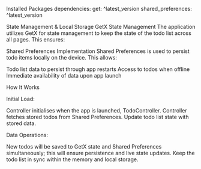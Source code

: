 Installed Packages
dependencies:
  get: ^latest_version
  shared_preferences: ^latest_version

State Management & Local Storage
GetX State Management
The application utilizes GetX for state management to keep the state of the todo list across all pages. This ensures:

Shared Preferences Implementation
Shared Preferences is used to persist todo items locally on the device. This allows:

Todo list data to persist through app restarts
Access to todos when offline
Immediate availability of data upon app launch

How It Works

Initial Load:

Controller initialises when the app is launched, TodoController. Controller fetches stored todos from Shared Preferences. Update todo list state with stored data.

Data Operations:

New todos will be saved to GetX state and Shared Preferences simultaneously; this will ensure persistence and live state updates. Keep the todo list in sync within the memory and local storage.
